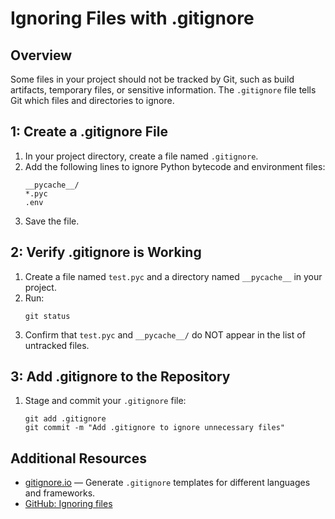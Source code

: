 # Ignoring Files with .gitignore

## Overview
Some files in your project should not be tracked by Git, such as build artifacts, temporary files, or sensitive information. The `.gitignore` file tells Git which files and directories to ignore.

## 1: Create a .gitignore File

1. In your project directory, create a file named `.gitignore`.
2. Add the following lines to ignore Python bytecode and environment files:
   ```
   __pycache__/
   *.pyc
   .env
   ```
3. Save the file.

## 2: Verify .gitignore is Working

1. Create a file named `test.pyc` and a directory named `__pycache__` in your project.
2. Run:
   ```
   git status
   ```
3. Confirm that `test.pyc` and `__pycache__/` do NOT appear in the list of untracked files.

## 3: Add .gitignore to the Repository

1. Stage and commit your `.gitignore` file:
   ```
   git add .gitignore
   git commit -m "Add .gitignore to ignore unnecessary files"
   ```

## Additional Resources

- [gitignore.io](https://www.toptal.com/developers/gitignore) — Generate `.gitignore` templates for different languages and frameworks.
- [GitHub: Ignoring files](https://docs.github.com/en/get-started/getting-started-with-git/ignoring-files)
